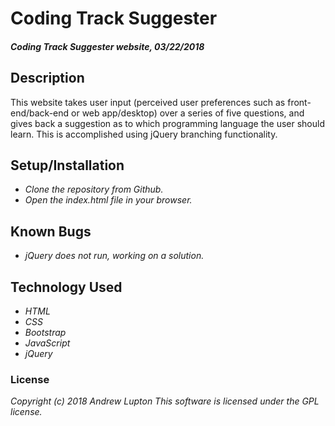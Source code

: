 # Coding Track Suggester

#### _Coding Track Suggester website, 03/22/2018_

## Description
This website takes user input (perceived user preferences such as front-end/back-end or web app/desktop) over a series of five questions, and gives back a suggestion as to which programming language the user should learn. This is accomplished using jQuery branching functionality.

## Setup/Installation
* _Clone the repository from Github._
* _Open the index.html file in your browser._

## Known Bugs
* _jQuery does not run, working on a solution._

## Technology Used
* _HTML_
* _CSS_
* _Bootstrap_
* _JavaScript_
* _jQuery_

### License
_Copyright (c) 2018 Andrew Lupton_
_This software is licensed under the GPL license._
